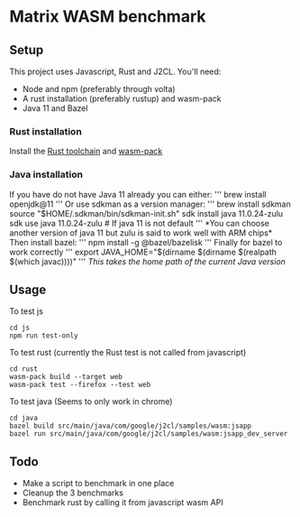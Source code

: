 # Matrix WASM benchmark

## Setup

This project uses Javascript, Rust and J2CL. You'll need:

- Node and npm (preferably through volta)
- A rust installation (preferably rustup) and wasm-pack
- Java 11 and Bazel

### Rust installation

Install the [Rust toolchain](https://www.rust-lang.org/tools/install) and [wasm-pack](https://rustwasm.github.io/wasm-pack/installer/)

### Java installation

If you have do not have Java 11 already you can either:
'''
brew install openjdk@11
'''
Or use sdkman as a version manager:
'''
brew install sdkman
source "$HOME/.sdkman/bin/sdkman-init.sh"
sdk install java 11.0.24-zulu 
sdk use java 11.0.24-zulu # If java 11 is not default
'''
*You can choose another version of java 11 but zulu is said to work well with ARM chips*
Then install bazel:
'''
npm install -g @bazel/bazelisk
'''
Finally for bazel to work correctly
'''
export JAVA_HOME="$(dirname $(dirname $(realpath $(which javac))))"
'''
*This takes the home path of the current Java version*

## Usage

To test js
```
cd js
npm run test-only
```

To test rust (currently the Rust test is not called from javascript)
```
cd rust
wasm-pack build --target web
wasm-pack test --firefox --test web
```

To test java (Seems to only work in chrome)
```
cd java
bazel build src/main/java/com/google/j2cl/samples/wasm:jsapp
bazel run src/main/java/com/google/j2cl/samples/wasm:jsapp_dev_server
```

## Todo

- Make a script to benchmark in one place
- Cleanup the 3 benchmarks
- Benchmark rust by calling it from javascript wasm API
